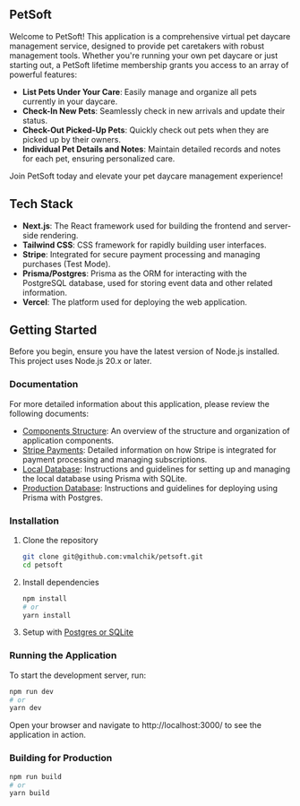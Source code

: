## PetSoft

Welcome to PetSoft! This application is a comprehensive virtual pet daycare management service, designed to provide pet caretakers with robust management tools. Whether you're running your own pet daycare or just starting out, a PetSoft lifetime membership grants you access to an array of powerful features:

- **List Pets Under Your Care**: Easily manage and organize all pets currently in your daycare.
- **Check-In New Pets**: Seamlessly check in new arrivals and update their status.
- **Check-Out Picked-Up Pets**: Quickly check out pets when they are picked up by their owners.
- **Individual Pet Details and Notes**: Maintain detailed records and notes for each pet, ensuring personalized care.

Join PetSoft today and elevate your pet daycare management experience!

## Tech Stack

- **Next.js**: The React framework used for building the frontend and server-side rendering.
- **Tailwind CSS**: CSS framework for rapidly building user interfaces.
- **Stripe**: Integrated for secure payment processing and managing purchases (Test Mode).
- **Prisma/Postgres**: Prisma as the ORM for interacting with the PostgreSQL database, used for storing event data and other related information.
- **Vercel**: The platform used for deploying the web application.

## Getting Started

Before you begin, ensure you have the latest version of Node.js installed. This project uses Node.js 20.x or later.

### Documentation

For more detailed information about this application, please review the following documents:

- [Components Structure](/docs/components.md): An overview of the structure and organization of application components.
- [Stripe Payments](/docs/payment.md): Detailed information on how Stripe is integrated for payment processing and managing subscriptions.
- [Local Database](/docs/prisma-sqlite.md): Instructions and guidelines for setting up and managing the local database using Prisma with SQLite.
- [Production Database](/docs/prisma-postgres.md): Instructions and guidelines for deploying using Prisma with Postgres.

### Installation

1. Clone the repository

   ```sh
   git clone git@github.com:vmalchik/petsoft.git
   cd petsoft
   ```

2. Install dependencies

   ```sh
   npm install
   # or
   yarn install
   ```

3. Setup with [Postgres or SQLite](/docs/prisma-sqlite.md)

### Running the Application

To start the development server, run:

```sh
npm run dev
# or
yarn dev
```

Open your browser and navigate to http://localhost:3000/ to see the application in action.

### Building for Production

```sh
npm run build
# or
yarn build
```
